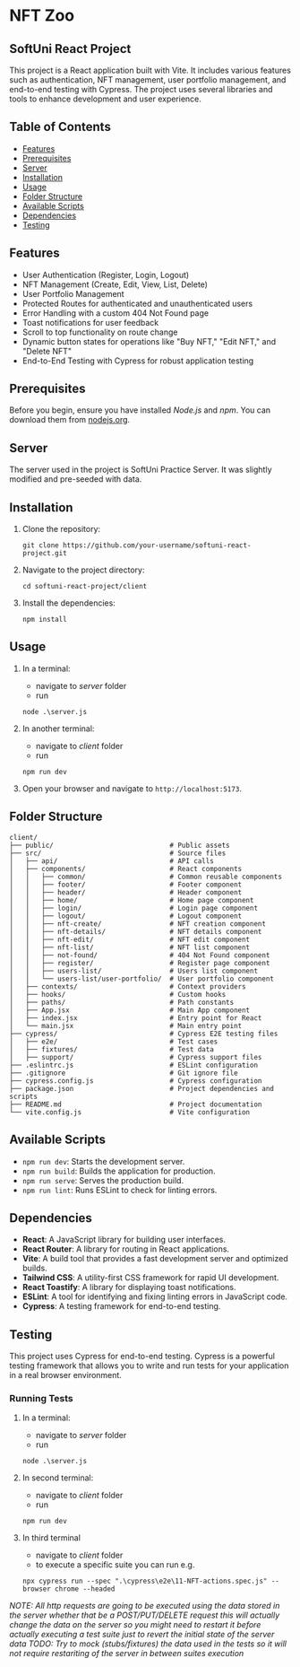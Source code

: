 # NFT Zoo
## SoftUni React Project

This project is a React application built with Vite. It includes various features such as authentication, NFT management, user portfolio management, and end-to-end testing with Cypress. The project uses several libraries and tools to enhance development and user experience.

## Table of Contents

- [Features](#features)
- [Prerequisites](#prerequisites)
- [Server](#server)
- [Installation](#installation)
- [Usage](#usage)
- [Folder Structure](#folder-structure)
- [Available Scripts](#available-scripts)
- [Dependencies](#dependencies)
- [Testing](#testing)

## Features

- User Authentication (Register, Login, Logout)
- NFT Management (Create, Edit, View, List, Delete)
- User Portfolio Management
- Protected Routes for authenticated and unauthenticated users
- Error Handling with a custom 404 Not Found page
- Toast notifications for user feedback
- Scroll to top functionality on route change
- Dynamic button states for operations like "Buy NFT," "Edit NFT," and "Delete NFT"
- End-to-End Testing with Cypress for robust application testing

## Prerequisites

Before you begin, ensure you have installed *Node.js* and *npm*. You can download them from [nodejs.org](https://nodejs.org/).

## Server
The server used in the project is SoftUni Practice Server.
It was slightly modified and pre-seeded with data.

## Installation

1. Clone the repository:
    ```
    git clone https://github.com/your-username/softuni-react-project.git
    ```

2. Navigate to the project directory:
    ```
    cd softuni-react-project/client
    ```

3. Install the dependencies:
    ```
    npm install
    ```

## Usage

1. In a terminal:
    - navigate to *server* folder
    - run 
    ```
    node .\server.js
    ```

2. In another terminal:
    - navigate to *client* folder
    - run 
    ```
    npm run dev
    ```

3. Open your browser and navigate to `http://localhost:5173`.

## Folder Structure

```
client/
├── public/                             # Public assets
├── src/                                # Source files
│   ├── api/                            # API calls
│   ├── components/                     # React components
│   │   ├── common/                     # Common reusable components
│   │   ├── footer/                     # Footer component
│   │   ├── header/                     # Header component
│   │   ├── home/                       # Home page component
│   │   ├── login/                      # Login page component
│   │   ├── logout/                     # Logout component
│   │   ├── nft-create/                 # NFT creation component
│   │   ├── nft-details/                # NFT details component
│   │   ├── nft-edit/                   # NFT edit component
│   │   ├── nft-list/                   # NFT list component
│   │   ├── not-found/                  # 404 Not Found component
│   │   ├── register/                   # Register page component
│   │   ├── users-list/                 # Users list component
│   │   └── users-list/user-portfolio/  # User portfolio component
│   ├── contexts/                       # Context providers
│   ├── hooks/                          # Custom hooks
│   ├── paths/                          # Path constants
│   ├── App.jsx                         # Main App component
│   ├── index.jsx                       # Entry point for React
│   └── main.jsx                        # Main entry point
├── cypress/                            # Cypress E2E testing files
│   ├── e2e/                            # Test cases
│   ├── fixtures/                       # Test data
│   ├── support/                        # Cypress support files
├── .eslintrc.js                        # ESLint configuration
├── .gitignore                          # Git ignore file
├── cypress.config.js                   # Cypress configuration
├── package.json                        # Project dependencies and scripts
├── README.md                           # Project documentation
└── vite.config.js                      # Vite configuration
```

## Available Scripts

- `npm run dev`: Starts the development server.
- `npm run build`: Builds the application for production.
- `npm run serve`: Serves the production build.
- `npm run lint`: Runs ESLint to check for linting errors.

## Dependencies

- **React**: A JavaScript library for building user interfaces.
- **React Router**: A library for routing in React applications.
- **Vite**: A build tool that provides a fast development server and optimized builds.
- **Tailwind CSS**: A utility-first CSS framework for rapid UI development.
- **React Toastify**: A library for displaying toast notifications.
- **ESLint**: A tool for identifying and fixing linting errors in JavaScript code.
- **Cypress**: A testing framework for end-to-end testing.

## Testing

This project uses Cypress for end-to-end testing. Cypress is a powerful testing framework that allows you to write and run tests for your application in a real browser environment.

### Running Tests

1. In a terminal:
    - navigate to *server* folder
    - run 
    ```
    node .\server.js
    ```

2. In second terminal:
    - navigate to *client* folder
    - run 
    ```
    npm run dev
    ```

3. In third terminal
    - navigate to *client* folder
    - to execute a specific suite you can run e.g.
    ```
    npx cypress run --spec ".\cypress\e2e\11-NFT-actions.spec.js" --browser chrome --headed
    ```
*NOTE: All http requests are going to be executed using the data stored in the server whether that be a POST/PUT/DELETE request this will actually change the data on the server so you might need to restart it before actually executing a test suite just to revert the initial state of the server data*
*TODO: Try to mock (stubs/fixtures) the data used in the tests so it will not require restariting of the server in between suites execution*
